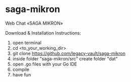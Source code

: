 # saga-mikron
Web Chat «SAGA MIKRON»

Download & Installation Instructions:

1. open terminal
2. cd <to_your_working_dir>
3. git clone https://github.com/legacy-vault/saga-mikron
4. inside folder "saga-mikron/src" create folder "dat"
5. open .go files with your Go IDE
6. compile
7. have fun
